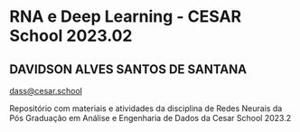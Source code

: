 # RNA e Deep Learning - CESAR School 2023.02
## DAVIDSON ALVES SANTOS DE SANTANA
dass@cesar.school



Repositório com materiais e atividades da disciplina de Redes Neurais da Pós Graduação em Análise e Engenharia de Dados da Cesar School 2023.2
